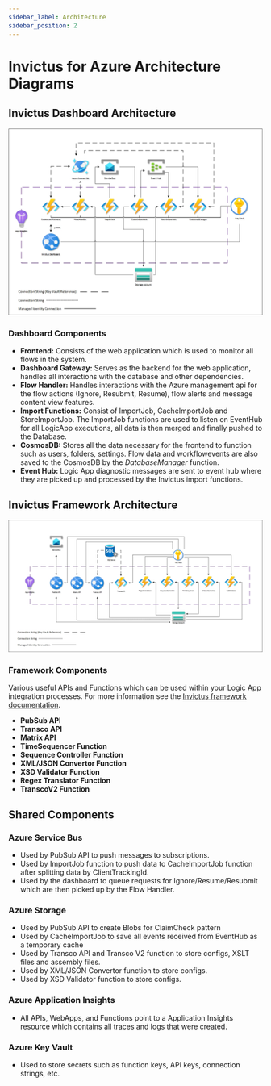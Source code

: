 ```yaml
---
sidebar_label: Architecture
sidebar_position: 2
---
```


# Invictus for Azure Architecture Diagrams

## Invictus Dashboard Architecture

<img src="/images/InvictusV2Diagram_Dashboard.jpg" alt="Invictus Dashboard architecture diagram" class="img-zoom" />

### Dashboard Components

- **Frontend:** Consists of the web application which is used to monitor all flows in the system.
- **Dashboard Gateway:** Serves as the backend for the web application, handles all interactions with the database and other dependencies.
- **Flow Handler:** Handles interactions with the Azure management api for the flow actions (Ignore, Resubmit, Resume), flow alerts and message content view features.
- **Import Functions:** Consist of ImportJob, CacheImportJob and StoreImportJob. The ImportJob functions are used to listen on EventHub for all LogicApp executions, all data is then merged and finally pushed to the Database.
- **CosmosDB:** Stores all the data necessary for the frontend to function such as users, folders, settings. Flow data and workflowevents are also saved to the CosmosDB by the *DatabaseManager* function.
- **Event Hub:** Logic App diagnostic messages are sent to event hub where they are picked up and processed by the Invictus import functions.

## Invictus Framework Architecture

![Architecture diagram](/images/InvictusV2Diagram_Framework.jpg "Invictus framework architecture diagram")

### Framework Components

Various useful APIs and Functions which can be used within your Logic App integration processes. For more information see the [Invictus framework documentation](./framework/index.md).

- **PubSub API**
- **Transco API**
- **Matrix API**
- **TimeSequencer Function**
- **Sequence Controller Function**
- **XML/JSON Convertor Function**
- **XSD Validator Function**
- **Regex Translator Function**
- **TranscoV2 Function**

## Shared Components

### Azure Service Bus

- Used by PubSub API to push messages to subscriptions.
- Used by ImportJob function to push data to CacheImportJob function after splitting data by ClientTrackingId.
- Used by the dashboard to queue requests for Ignore/Resume/Resubmit which are then picked up by the Flow Handler.

### Azure Storage

- Used by PubSub API to create Blobs for ClaimCheck pattern
- Used by CacheImportJob to save all events received from EventHub as a temporary cache
- Used by Transco API and Transco V2 function to store configs, XSLT files and assembly files.
- Used by XML/JSON Convertor function to store configs.
- Used by XSD Validator function to store configs.
 
### Azure Application Insights

- All APIs, WebApps, and Functions point to a Application Insights resource which contains all traces and logs that were created.
 
### Azure Key Vault

- Used to store secrets such as function keys, API keys, connection strings, etc.
